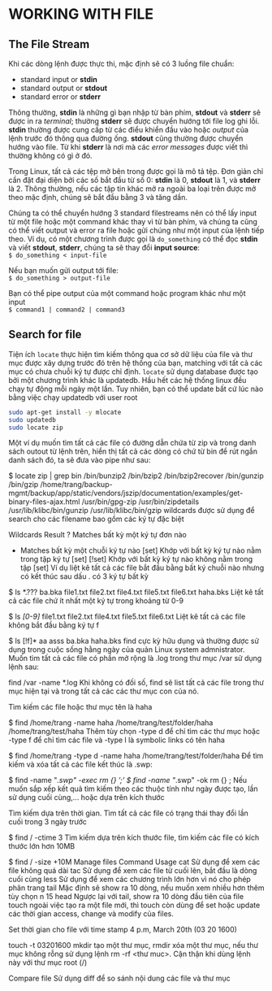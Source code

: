 # WORKING WITH FILE

## The File Stream

Khi các dòng lệnh được thực thi, mặc định sẽ có 3 luồng file chuẩn:</br>
- standard input or **stdin**
- standard output or **stdout**
- standard error or **stderr**

Thông thường, **stdin** là những gì bạn nhập từ bàn phím, **stdout** và **stderr** sẽ được in ra *terminal*; thường **stderr** sẽ được chuyển hướng tới file log ghi lỗi. **stdin** thường được cung cấp từ các điểu khiển đầu vào hoặc *output* của lệnh trước đó thông qua đường ống. **stdout** cũng thường được chuyển hướng vào file. Từ khi **stderr** là nơi mà các *error messages* được viết thì thường không có gì ở đó.

Trong Linux, tất cả các tệp mở bên trong được gọi là mô tả tệp. Đơn giản chỉ cần đặt đại diện bởi các số bắt đầu từ số 0: **stdin** là 0, **stdout** là 1, và **stderr** là 2. Thông thường, nếu các tập tin khác mở ra ngoài ba loại trên được mở theo mặc định, chúng sẽ bắt đầu bằng 3 và tăng dần.

Chúng ta có thể chuyển hướng 3 standard filestreams nên có thể lấy input từ một file hoặc một command khác thay vì từ bàn phím, và chúng ta cũng có thể viết output và error ra file hoặc gửi chúng như một input của lệnh tiếp theo. Ví dụ, có một chương trình được gọi là `do_something` có thể đọc **stdin** và viết **stdout**, **stderr**, chúng ta sẽ thay đổi **input source**:</br>
`$ do_something < input-file`</br>

Nếu bạn muốn gửi output tới file:</br>
`$ do_something > output-file`</br>

Bạn có thể pipe output của một command hoặc program khác như một input</br>
`$ command1 | command2 | command3`

## Search for file

Tiện ích `locate` thực hiện tìm kiếm thông qua cơ sở dữ liệu của file và thư mục được xây dựng trước đó trên hệ thống của bạn, matching với tất cả các mục có chưa chuỗi ký tự được chỉ định. `locate` sử dụng database được tạo bởi một chương trình khác là updatedb. Hầu hết các hệ thống linux đều chạy tự động mỗi ngày một lần. Tuy nhiên, bạn có thể update bất cứ lúc nào bằng việc chạy updatedb với user root

```sh
sudo apt-get install -y mlocate
sudo updatedb
sudo locate zip
```
Một ví dụ muốn tìm tất cả các file có đường dẫn chứa từ zip và trong danh sách outout từ lệnh trên, hiển thị tất cả các dòng có chứ từ bin để rút ngắn danh sách đó, ta sẽ đưa vào pipe như sau:

$ locate zip | grep bin
/bin/bunzip2
/bin/bzip2
/bin/bzip2recover
/bin/gunzip
/bin/gzip
/home/trang/backup-mgmt/backup/app/static/vendors/jszip/documentation/examples/get-binary-files-ajax.html
/usr/bin/gpg-zip
/usr/bin/zipdetails
/usr/lib/klibc/bin/gunzip
/usr/lib/klibc/bin/gzip
wildcards được sử dụng để search cho các filename bao gồm các ký tự đặc biệt

Wildcards	Result
?	Matches bất kỳ một ký tự đơn nào
*	Matches bất kỳ một chuỗi ký tự nào
[set]	Khớp với bất kỳ ký tự nào nằm trong tập ký tự [set]
[!set]	Khớp với bất kỳ ký tự nào không nằm trong tập [set]
Ví dụ liệt kê tất cả các file bắt đầu bằng bất ký chuỗi nào nhưng có kết thúc sau dấu . có 3 ký tự bất kỳ

$ ls *.???
ba.bka  file1.txt  file2.txt  file4.txt  file5.txt  file6.txt  haha.bks
Liệt kê tất cả các file chứ ít nhất một ký tự trong khoảng từ 0-9

$ ls *[0-9]*
file1.txt  file2.txt  file4.txt  file5.txt  file6.txt
Liệt kê tất cả các file không bắt đầu bằng ký tự f

$ ls [!f]*
aa  asss  ba.bka  haha.bks
find cực kỳ hữu dụng và thường được sử dụng trong cuộc sống hằng ngày của quản Linux system admnistrator. Muốn tìm tất cả các file có phần mở rộng là .log trong thư mục /var sử dụng lệnh sau:

find /var -name *.log
Khi không có đối số, find sẽ list tất cả các file trong thư mục hiện tại và trong tất cả các các thư mục con của nó.

Tìm kiếm các file hoặc thư mục tên là haha

$ find /home/trang -name haha
/home/trang/test/folder/haha
/home/trang/test/haha
Thêm tùy chọn -type d để chỉ tìm các thư mục hoặc -type f để chỉ tìm các file và -type l là symbolic links có tên haha

$ find /home/trang -type d -name haha
/home/trang/test/folder/haha
Để tìm kiếm và xóa tất cả các file kết thúc là .swp:

$ find -name "*.swp" -exec rm {} ’;’
$ find -name "*.swp" -ok rm {} \;
Nếu muốn sắp xếp kết quả tìm kiếm theo các thuộc tính như ngày được tạo, lần sử dụng cuối cùng,... hoặc dựa trên kích thước

Tìm kiếm dựa trên thời gian. Tìm tất cả các file có trạng thái thay đổi lần cuối trong 3 ngày trước

  $ find / -ctime 3
Tìm kiếm dựa trên kích thước file, tìm kiếm các file có kích thước lớn hơn 10MB

  $ find / -size +10M
Manage files
Command	Usage
cat	Sử dụng để xem các file không quá dài
tac	Sử dụng để xem các file từ cuối lên, bắt đầu là dòng cuối cùng
less	Sử dụng để xem các chương trình lớn hơn vì nó cho phép phân trang
tail	Mặc định sẽ show ra 10 dòng, nếu muốn xem nhiều hơn thêm tùy chọn n 15
head	Ngược lại với tail, show ra 10 dòng đầu tiên của file
touch ngoài việc tạo ra một file mới, thì touch còn dùng để set hoặc update các thời gian access, change và modify của files.

Set thời gian cho file với time stamp 4 p.m, March 20th (03 20 1600)

touch -t 03201600 <filename>
mkdir tạo một thư mục, rmdir xóa một thư mục, nếu thư mục không rỗng sử dụng lệnh rm -rf <thư muc>. Cận thận khi dùng lệnh này với thư mục root (/)

Compare file
Sử dụng diff để so sánh nội dung các file và thư mục

